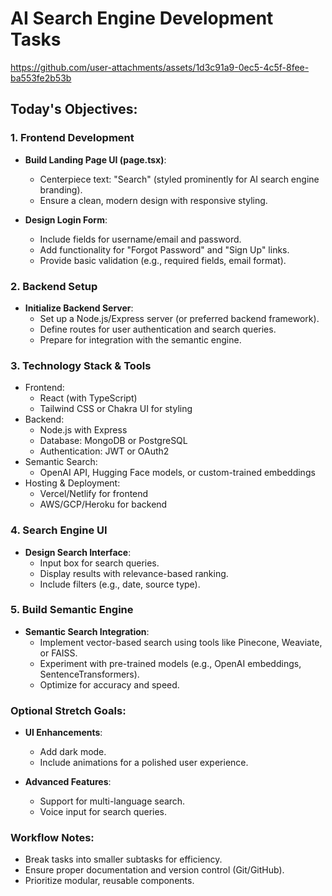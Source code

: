 # AI Search Engine Development Tasks


https://github.com/user-attachments/assets/1d3c91a9-0ec5-4c5f-8fee-ba553fe2b53b


## Today's Objectives:

### 1. Frontend Development
- **Build Landing Page UI (page.tsx)**:
  - Centerpiece text: "Search" (styled prominently for AI search engine branding).
  - Ensure a clean, modern design with responsive styling.

- **Design Login Form**:
  - Include fields for username/email and password.
  - Add functionality for "Forgot Password" and "Sign Up" links.
  - Provide basic validation (e.g., required fields, email format).

### 2. Backend Setup
- **Initialize Backend Server**:
  - Set up a Node.js/Express server (or preferred backend framework).
  - Define routes for user authentication and search queries.
  - Prepare for integration with the semantic engine.

### 3. Technology Stack & Tools
- Frontend:
  - React (with TypeScript)
  - Tailwind CSS or Chakra UI for styling
- Backend:
  - Node.js with Express
  - Database: MongoDB or PostgreSQL
  - Authentication: JWT or OAuth2
- Semantic Search:
  - OpenAI API, Hugging Face models, or custom-trained embeddings
- Hosting & Deployment:
  - Vercel/Netlify for frontend
  - AWS/GCP/Heroku for backend

### 4. Search Engine UI
- **Design Search Interface**:
  - Input box for search queries.
  - Display results with relevance-based ranking.
  - Include filters (e.g., date, source type).

### 5. Build Semantic Engine
- **Semantic Search Integration**:
  - Implement vector-based search using tools like Pinecone, Weaviate, or FAISS.
  - Experiment with pre-trained models (e.g., OpenAI embeddings, SentenceTransformers).
  - Optimize for accuracy and speed.

### Optional Stretch Goals:
- **UI Enhancements**:
  - Add dark mode.
  - Include animations for a polished user experience.

- **Advanced Features**:
  - Support for multi-language search.
  - Voice input for search queries.

### Workflow Notes:
- Break tasks into smaller subtasks for efficiency.
- Ensure proper documentation and version control (Git/GitHub).
- Prioritize modular, reusable components.

